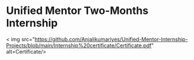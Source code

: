 # Unified Mentor Two-Months Internship

< img src="https://github.com/Anjalikumariyes/Unified-Mentor-Internship-Projects/blob/main/Internship%20certificate/Certificate.pdf" alt=Certificate/> 
